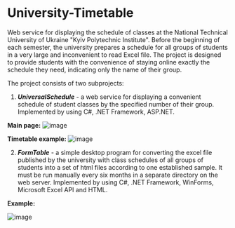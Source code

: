 # University-Timetable

Web service for displaying the schedule of classes at the National Technical University of Ukraine "Kyiv Polytechnic Institute". Before the beginning of each semester, the university prepares a schedule for all groups of students in a very large and inconvenient to read Excel file. The project is designed to provide students with the convenience of staying online exactly the schedule they need, indicating only the name of their group.

The project consists of two subprojects:
1. _**UniversalSchedule**_ - a web service for displaying a convenient schedule of student classes by the specified number of their group.
Implemented by using C#, .NET Framework, ASP.NET.

**Main page:**
![image](https://user-images.githubusercontent.com/19497575/161455447-2dd39b72-f34d-4838-9fec-d40276bb13bd.png)

**Timetable example:**
![image](https://user-images.githubusercontent.com/19497575/161455465-52bd2863-13d5-4731-bb3b-e829c254eb29.png)

2. _**FormTable**_ - a simple desktop program for converting the excel file published by the university with class schedules of all groups of students into a set of html files according to one established sample. It must be run manually every six months in a separate directory on the web server.
Implemented by using C#, .NET Framework, WinForms, Microsoft Excel API and HTML.

**Example:**

![image](https://user-images.githubusercontent.com/19497575/161455638-b22cf0d9-2df7-4ab8-bf98-2a53ecb4e36d.png)
